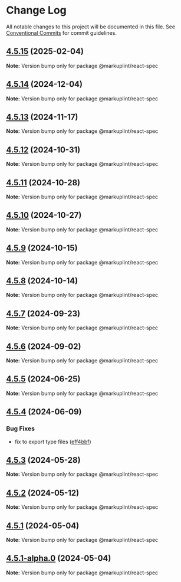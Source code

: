 # Change Log

All notable changes to this project will be documented in this file.
See [Conventional Commits](https://conventionalcommits.org) for commit guidelines.

## [4.5.15](https://github.com/markuplint/markuplint/compare/@markuplint/react-spec@4.5.14...@markuplint/react-spec@4.5.15) (2025-02-04)

**Note:** Version bump only for package @markuplint/react-spec

## [4.5.14](https://github.com/markuplint/markuplint/compare/@markuplint/react-spec@4.5.13...@markuplint/react-spec@4.5.14) (2024-12-04)

**Note:** Version bump only for package @markuplint/react-spec

## [4.5.13](https://github.com/markuplint/markuplint/compare/@markuplint/react-spec@4.5.12...@markuplint/react-spec@4.5.13) (2024-11-17)

**Note:** Version bump only for package @markuplint/react-spec

## [4.5.12](https://github.com/markuplint/markuplint/compare/@markuplint/react-spec@4.5.11...@markuplint/react-spec@4.5.12) (2024-10-31)

**Note:** Version bump only for package @markuplint/react-spec

## [4.5.11](https://github.com/markuplint/markuplint/compare/@markuplint/react-spec@4.5.10...@markuplint/react-spec@4.5.11) (2024-10-28)

**Note:** Version bump only for package @markuplint/react-spec

## [4.5.10](https://github.com/markuplint/markuplint/compare/@markuplint/react-spec@4.5.9...@markuplint/react-spec@4.5.10) (2024-10-27)

**Note:** Version bump only for package @markuplint/react-spec

## [4.5.9](https://github.com/markuplint/markuplint/compare/@markuplint/react-spec@4.5.8...@markuplint/react-spec@4.5.9) (2024-10-15)

**Note:** Version bump only for package @markuplint/react-spec

## [4.5.8](https://github.com/markuplint/markuplint/compare/@markuplint/react-spec@4.5.7...@markuplint/react-spec@4.5.8) (2024-10-14)

**Note:** Version bump only for package @markuplint/react-spec

## [4.5.7](https://github.com/markuplint/markuplint/compare/@markuplint/react-spec@4.5.6...@markuplint/react-spec@4.5.7) (2024-09-23)

**Note:** Version bump only for package @markuplint/react-spec

## [4.5.6](https://github.com/markuplint/markuplint/compare/@markuplint/react-spec@4.5.5...@markuplint/react-spec@4.5.6) (2024-09-02)

**Note:** Version bump only for package @markuplint/react-spec

## [4.5.5](https://github.com/markuplint/markuplint/compare/@markuplint/react-spec@4.5.4...@markuplint/react-spec@4.5.5) (2024-06-25)

**Note:** Version bump only for package @markuplint/react-spec

## [4.5.4](https://github.com/markuplint/markuplint/compare/@markuplint/react-spec@4.5.3...@markuplint/react-spec@4.5.4) (2024-06-09)

### Bug Fixes

- fix to export type files ([eff4bbf](https://github.com/markuplint/markuplint/commit/eff4bbfd127574809dc5e15d7cafe87699758ee0))

## [4.5.3](https://github.com/markuplint/markuplint/compare/@markuplint/react-spec@4.5.2...@markuplint/react-spec@4.5.3) (2024-05-28)

**Note:** Version bump only for package @markuplint/react-spec

## [4.5.2](https://github.com/markuplint/markuplint/compare/@markuplint/react-spec@4.5.1...@markuplint/react-spec@4.5.2) (2024-05-12)

**Note:** Version bump only for package @markuplint/react-spec

## [4.5.1](https://github.com/markuplint/markuplint/compare/@markuplint/react-spec@4.5.1-alpha.0...@markuplint/react-spec@4.5.1) (2024-05-04)

**Note:** Version bump only for package @markuplint/react-spec

## [4.5.1-alpha.0](https://github.com/markuplint/markuplint/compare/@markuplint/react-spec@4.5.0...@markuplint/react-spec@4.5.1-alpha.0) (2024-05-04)

**Note:** Version bump only for package @markuplint/react-spec
